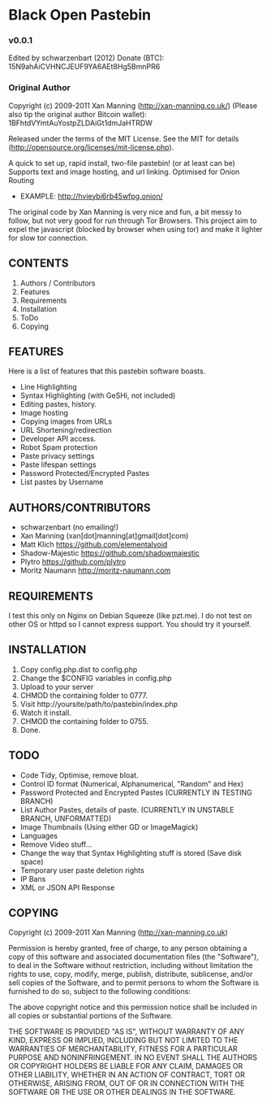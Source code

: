 Black Open Pastebin
===================
### v0.0.1 

Edited by schwarzenbart (2012)
Donate (BTC): 15N9ahAiCVHNCJEUF9YA6AEt8Hg5BmnPR6

### Original Author
Copyright (c) 2009-2011 Xan Manning (http://xan-manning.co.uk/)
(Please also tip the original author Bitcoin wallet): 1BFhtdVYmtAuYostpZLDAiGt1dmJaHTRDW 

Released under the terms of the MIT License.
See the MIT for details (http://opensource.org/licenses/mit-license.php).

A quick to set up, rapid install, two-file pastebin! (or at least can be) Supports text and image hosting, and url linking. Optimised for Onion Routing

 * EXAMPLE: http://hvieybi6rb45wfpg.onion/

The original code by Xan Manning is very nice and fun, a bit messy to follow, but not very good for run through Tor Browsers. This project aim to expel the javascript (blocked by browser when using tor) and make it lighter for slow tor connection.



CONTENTS
--------

1. Authors / Contributors
2. Features
3. Requirements
4. Installation
5. ToDo
6. Copying


FEATURES
--------

Here is a list of features that this pastebin software boasts.

 * Line Highlighting
 * Syntax Highlighting (with GeSHi, not included)
 * Editing pastes, history.
 * Image hosting
 * Copying images from URLs
 * URL Shortening/redirection
 * Developer API access.
 * Robot Spam protection
 * Paste privacy settings
 * Paste lifespan settings
 * Password Protected/Encrypted Pastes
 * List pastes by Username


AUTHORS/CONTRIBUTORS
--------------------

 * schwarzenbart (no emailing!)
 * Xan Manning (xan[dot]manning[at]gmail[dot]com)
 * Matt Klich https://github.com/elementalvoid
 * Shadow-Majestic https://github.com/shadowmajestic
 * Plytro https://github.com/plytro
 * Moritz Naumann http://moritz-naumann.com



REQUIREMENTS
------------

I test this only on Nginx on Debian Squeeze (like pzt.me). I do not test on other OS or httpd so I cannot express support. You should try it yourself.


INSTALLATION
------------

1. Copy config.php.dist to config.php
2. Change the $CONFIG variables in config.php
3. Upload to your server
4. CHMOD the containing folder to 0777.
5. Visit http://yoursite/path/to/pastebin/index.php
6. Watch it install.
7. CHMOD the containing folder to 0755.
8. Done.


TODO
----

 * Code Tidy, Optimise, remove bloat.
 * Control ID format (Numerical, Alphanumerical, "Random" and Hex)
 * Password Protected and Encrypted Pastes (CURRENTLY IN TESTING BRANCH)
 * List Author Pastes, details of paste. (CURRENTLY IN UNSTABLE BRANCH, UNFORMATTED)
 * Image Thumbnails (Using either GD or ImageMagick)
 * Languages
 * Remove Video stuff...
 * Change the way that Syntax Highlighting stuff is stored (Save disk space)
 * Temporary user paste deletion rights
 * IP Bans
 * XML or JSON API Response


COPYING
-------

Copyright (c) 2009-2011 Xan Manning (http://xan-manning.co.uk)

Permission is hereby granted, free of charge, to any person obtaining a copy
of this software and associated documentation files (the "Software"), to deal
in the Software without restriction, including without limitation the rights
to use, copy, modify, merge, publish, distribute, sublicense, and/or sell
copies of the Software, and to permit persons to whom the Software is
furnished to do so, subject to the following conditions:

The above copyright notice and this permission notice shall be included in
all copies or substantial portions of the Software.

THE SOFTWARE IS PROVIDED "AS IS", WITHOUT WARRANTY OF ANY KIND, EXPRESS OR
IMPLIED, INCLUDING BUT NOT LIMITED TO THE WARRANTIES OF MERCHANTABILITY,
FITNESS FOR A PARTICULAR PURPOSE AND NONINFRINGEMENT. IN NO EVENT SHALL THE
AUTHORS OR COPYRIGHT HOLDERS BE LIABLE FOR ANY CLAIM, DAMAGES OR OTHER
LIABILITY, WHETHER IN AN ACTION OF CONTRACT, TORT OR OTHERWISE, ARISING FROM,
OUT OF OR IN CONNECTION WITH THE SOFTWARE OR THE USE OR OTHER DEALINGS IN
THE SOFTWARE.
